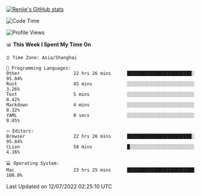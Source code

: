 [![Renjie's GitHub stats](https://github-readme-stats.vercel.app/api?username=liurenjie1024&show_icons=true&theme=chartreuse-dark)](https://github.com/anuraghazra/github-readme-stats)

<!--START_SECTION:waka-->
![Code Time](http://img.shields.io/badge/Code%20Time-61%20hrs%2057%20mins-blue)

![Profile Views](http://img.shields.io/badge/Profile%20Views-41-blue)

📊 **This Week I Spent My Time On** 

```text
⌚︎ Time Zone: Asia/Shanghai

💬 Programming Languages: 
Other                    22 hrs 26 mins      ████████████████████████░   95.84% 
Rust                     45 mins             ░░░░░░░░░░░░░░░░░░░░░░░░░   3.26% 
Text                     5 mins              ░░░░░░░░░░░░░░░░░░░░░░░░░   0.42% 
Markdown                 4 mins              ░░░░░░░░░░░░░░░░░░░░░░░░░   0.32% 
YAML                     0 secs              ░░░░░░░░░░░░░░░░░░░░░░░░░   0.05%

🔥 Editors: 
Browser                  22 hrs 26 mins      ████████████████████████░   95.84% 
CLion                    58 mins             █░░░░░░░░░░░░░░░░░░░░░░░░   4.16%

💻 Operating System: 
Mac                      23 hrs 25 mins      █████████████████████████   100.0%

```


 Last Updated on 12/07/2022 02:25:10 UTC
<!--END_SECTION:waka-->

